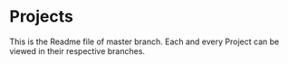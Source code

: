 # Projects

This is the Readme file of master branch. Each and every Project can be viewed in their respective branches.
